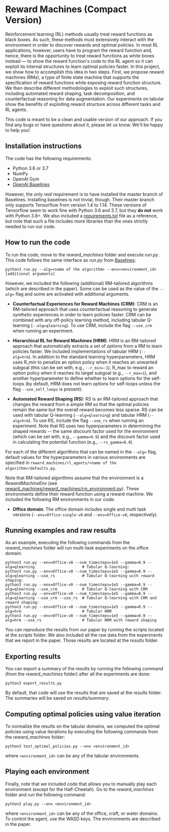 # Reward Machines (Compact Version)

Reinforcement learning (RL) methods usually treat reward functions as black boxes. As such, these methods must extensively interact with the environment in order to discover rewards and optimal policies. In most RL applications, however, users have to program the reward function and, hence, there is the opportunity to treat reward functions as white boxes instead — to show the reward function's code to the RL agent so it can exploit its internal structures to learn optimal policies faster. In this project, we show how to accomplish this idea in two steps. First, we propose reward machines (RMs), a type of finite state machine that supports the specification of reward functions while exposing reward function structure. We then describe different methodologies to exploit such structures, including automated reward shaping, task decomposition, and counterfactual reasoning for data augmentation. Our experiments on tabular show the benefits of exploiting reward structure across different tasks and RL agents. 

This code is meant to be a clean and usable version of our approach. If you find any bugs or have questions about it, please let us know. We'll be happy to help you!


## Installation instructions

The code has the following requirements: 

- Python 3.6 or 3.7
- NumPy
- OpenAI Gym
- [OpenAI Baselines](https://github.com/openai/baselines)

However, the only *real* requirement is to have installed the master branch of Baselines. Installing baselines is not trivial, though. Their master branch only supports Tensorflow from version 1.4 to 1.14. These versions of Tensorflow seem to work fine with Python 3.6 and 3.7, but they **do not** work with Python 3.8+. We also included a [requirements.txt](requirements.txt) file as a reference, but note that such a file includes more libraries than the ones strictly needed to run our code.


## How to run the code

To run the code, move to the *reward_machines* folder and execute *run.py*. This code follows the same interface as *run.py* from [Baselines](https://github.com/openai/baselines):

```
python3 run.py --alg=<name of the algorithm> --env=<environment_id> [additional arguments]
```

However, we included the following (additional) RM-tailored algorithms (which are described in the paper). Some can be used as the value of the `--alg=` flag and some are activated with additional arguments.

- **Counterfactual Experiences for Reward Machines (CRM)**: CRM is an RM-tailored approach that uses counterfactual reasoning to generate *synthetic* experiences in order to learn policies faster. CRM can be combined with any off-policy learning method, including tabular Q-learning (`--alg=qlearning`). To use CRM, include the flag `--use_crm` when running an experiment.

- **Hierarchical RL for Reward Machines (HRM)**: HRM is an RM-tailored approach that automatically extracts a set of *options* from a RM to learn policies faster. We included implementations of tabular HRM (`--alg=hrm`). In addition to the standard learning hyperparameters, HRM uses R_min to penalize an option policy when it reaches an unwanted subgoal (this can be set with, e.g., `--r_min=-1`), R_max to reward an option policy when it reaches its target subgoal (e.g., `--r_max=1`), and another hyperparameter to define whether to learn options for the self-loops (by default, HRM does not learn options for self-loops unless the flag `--use_self_loops` is present).

- **Automated Reward Shaping (RS)**: RS is an RM-tailored approach that changes the reward from a *simple RM* so that the optimal policies remain the same but the overall reward becomes less sparse. RS can be used with tabular Q-learning (`--alg=qlearning`) and tabular HRM (`--alg=hrm`). To use RS, include the flag `--use_rs` when running an experiment. Note that RS uses two hyperparameters in determining the shaped rewards -- the same discount factor used for the environment (which can be set with, e.g., `--gamma=0.9`) and the discount factor used in calculating the potential function (e.g., `--rs_gamma=0.9`). 

For each of the different algorithms that can be named in the `--alg=` flag, default values for the hyperparameters in various environments are specified in `reward_machines/rl_agents/<name of the algorithm>/defaults.py`.

Note that RM-tailored algorithms assume that the environment is a *RewardMachineEnv* (see [reward_machines/reward_machines/rm_environment.py](reward_machines/reward_machines/rm_environment.py)). These environments define their reward function using a reward machine. We included the following RM environments in our code:

- **Office domain**: The office domain includes single and multi task versions (`--env=Office-single-v0` and `--env=Office-v0`, respectively).

## Running examples and raw results

As an example, executing the following commands from the *reward_machines* folder will run multi-task experiments on the office domain:

```
python3 run.py --env=Office-v0 --num_timesteps=1e5 --gamma=0.9 --alg=qlearning                     # Tabular Q-learning: 
python3 run.py --env=Office-v0 --num_timesteps=1e5 --gamma=0.9 --alg=qlearning --use_rs            # Tabular Q-learning with reward shaping: 
python3 run.py --env=Office-v0 --num_timesteps=1e5 --gamma=0.9 --alg=qlearning --use_crm           # Tabular Q-learning with CRM 
python3 run.py --env=Office-v0 --num_timesteps=1e5 --gamma=0.9 --alg=qlearning --use_crm --use_rs  # Tabular Q-learning with CRM and reward shaping: 
python3 run.py --env=Office-v0 --num_timesteps=1e5 --gamma=0.9 --alg=hrm                           # Tabular HRM 
python3 run.py --env=Office-v0 --num_timesteps=1e5 --gamma=0.9 --alg=hrm --use_rs                  # Tabular HRM with reward shaping 
```

You can reproduce the results from our paper by running the scripts located at the *scripts* folder. We also included all the raw data from the experiments that we report in the paper. Those results are located at the *results* folder.


## Exporting results

You can export a summary of the results by running the following command (from the *reward_machines* folder) after all the experiments are done:

```
python3 export_results.py
```

By default, that code will use the results that are saved at the *results* folder. The summaries will be saved on *results/summary*. 

## Computing optimal policies using value iteration

To normalize the results on the tabular domains, we computed the optimal policies using value iterations by executing the following commands from the *reward_machines* folder:

```
python3 test_optimal_policies.py --env <environment_id>
```

where `<environment_id>` can be any of the tabular environments.


## Playing each environment

Finally, note that we included code that allows you to manually play each environment (except for the Half-Cheetah). Go to the *reward_machines* folder and run the following command:

```
python3 play.py --env <environment_id>
```

where `<environment_id>` can be any of the office, craft, or water domains. To control the agent, use the WASD keys. The environments are described in the paper.
